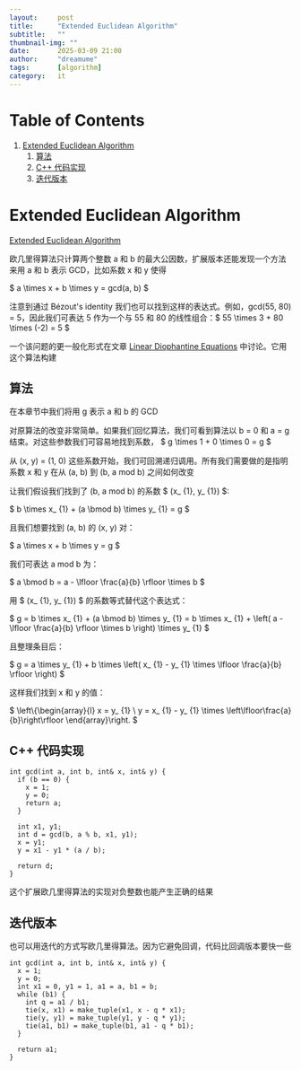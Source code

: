 ```yaml
---
layout:     post
title:      "Extended Euclidean Algorithm"
subtitle:   ""
thumbnail-img: ""
date:       2025-03-09 21:00
author:     "dreamume"
tags: 		[algorithm]
category:   it
---
```

<head>
    <script src="https://cdn.mathjax.org/mathjax/latest/MathJax.js?config=TeX-AMS-MML_HTMLorMML" type="text/javascript"></script>
    <script type="text/x-mathjax-config">
        MathJax.Hub.Config({
            tex2jax: {
            skipTags: ['script', 'noscript', 'style', 'textarea', 'pre'],
            inlineMath: [['$','$']]
            }
        });
    </script>
</head>

# Table of Contents

1.  [Extended Euclidean Algorithm](#org3b208ce)
    1.  [算法](#orgb988ab5)
    2.  [C++ 代码实现](#orgd9f85b8)
    3.  [迭代版本](#org1a87fb2)


<a id="org3b208ce"></a>

# Extended Euclidean Algorithm

[Extended Euclidean Algorithm](https://cp-algorithms.com/algebra/extended-euclid-algorithm.html)

欧几里得算法只计算两个整数 a 和 b 的最大公因数，扩展版本还能发现一个方法来用 a 和 b 表示 GCD，比如系数 x 和 y 使得

$ a \\times x + b \\times y = gcd(a, b) $

注意到通过 Bézout's identity 我们也可以找到这样的表达式。例如，gcd(55, 80) = 5，因此我们可表达 5 作为一个与 55 和 80 的线性组合：$ 55 \\times 3 + 80 \\times (-2) = 5 $

一个该问题的更一般化形式在文章 [Linear Diophantine Equations](https://cp-algorithms.com/algebra/linear-diophantine-equation.html) 中讨论。它用这个算法构建


<a id="orgb988ab5"></a>

## 算法

在本章节中我们将用 g 表示 a 和 b 的 GCD

对原算法的改变非常简单。如果我们回忆算法，我们可看到算法以 b = 0 和 a = g 结束。对这些参数我们可容易地找到系数， $ g \\times 1 + 0 \\times 0 = g $

从 (x, y) = (1, 0) 这些系数开始，我们可回溯递归调用。所有我们需要做的是指明系数 x 和 y 在从 (a, b) 到 (b, a mod b) 之间如何改变

让我们假设我们找到了 (b, a mod b) 的系数 $ (x_ {1}, y_ {1}) $:

$ b \\times x_ {1} + (a \\bmod b) \\times y_ {1} = g $

且我们想要找到 (a, b) 的 (x, y) 对：

$ a \\times x + b \\times y = g $

我们可表达 a mod b 为：

$ a \\bmod b = a - \\lfloor \\frac{a}{b} \\rfloor \\times b $

用 $ (x_ {1}, y_ {1}) $ 的系数等式替代这个表达式：

$ g = b \\times x_ {1} + (a \\bmod b) \\times y_ {1} = b \\times x_ {1} + \\left( a - \\lfloor \\frac{a}{b} \\rfloor \\times b \\right) \\times y_ {1} $

且整理条目后：

$ g = a \\times y_ {1} + b \\times \\left( x_ {1} - y_ {1} \\times \\lfloor \\frac{a}{b} \\rfloor \\right) $

这样我们找到 x 和 y 的值：

$ \\left\\{\\begin{array}{l} x = y_ {1} \\ y = x_ {1} - y_ {1} \\times \\left\\lfloor\\frac{a}{b}\\right\\rfloor \\end{array}\\right. $


<a id="orgd9f85b8"></a>

## C++ 代码实现

    int gcd(int a, int b, int& x, int& y) {
      if (b == 0) {
        x = 1;
        y = 0;
        return a;
      }
    
      int x1, y1;
      int d = gcd(b, a % b, x1, y1);
      x = y1;
      y = x1 - y1 * (a / b);
    
      return d;
    }

这个扩展欧几里得算法的实现对负整数也能产生正确的结果


<a id="org1a87fb2"></a>

## 迭代版本

也可以用迭代的方式写欧几里得算法。因为它避免回调，代码比回调版本要快一些

    int gcd(int a, int b, int& x, int& y) {
      x = 1;
      y = 0;
      int x1 = 0, y1 = 1, a1 = a, b1 = b;
      while (b1) {
        int q = a1 / b1;
        tie(x, x1) = make_tuple(x1, x - q * x1);
        tie(y, y1) = make_tuple(y1, y - q * y1);
        tie(a1, b1) = make_tuple(b1, a1 - q * b1);
      }
    
      return a1;
    }

